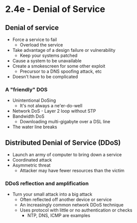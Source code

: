# 2.4e - Denial of Service
## Denial of service
- Force a service to fail
	- Overload the service
- Take advantage of a design failure or vulnerability
	- Keep your systems patched
- Cause a system to be unavailable
- Create a smokescreen for some other exploit
	- Precursor to a DNS spoofing attack, etc
- Doesn't have to be complicated
### A "friendly" DOS
- Unintentional DoSing
	- It's not always a ne'er-do-well
- Network DoS - Layer 2 loop without STP
- Bandwidth DoS
	- Downloading multi-gigabyte over a DSL line
- The water line breaks
## Distributed Denial of Service (DDoS)
- Launch an army of computer to bring down a service
- Coordinated attack
- Asymmetric threat
	- Attacker may have fewer resources than the victim
### DDoS reflection and amplification
- Turn your small attack into a big attack
	- Often reflected off another device or service
	- An increasingly common network DDoS technique
	- Uses protocol with little or no authentication or checks
		- NTP, DNS, ICMP are examples